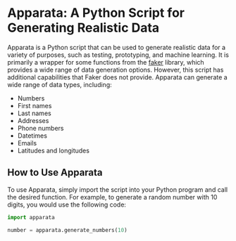 # Apparata: A Python Script for Generating Realistic Data

Apparata is a Python script that can be used to generate realistic data for a variety of purposes, such as testing, prototyping, and machine learning. It is primarily a wrapper for some functions from the [faker](https://faker.readthedocs.io/en/master/) library, which provides a wide range of data generation options. However, this script has additional capabilities that Faker does not provide. Apparata can generate a wide range of data types, including:

* Numbers
* First names
* Last names
* Addresses
* Phone numbers
* Datetimes
* Emails
* Latitudes and longitudes

## How to Use Apparata

To use Apparata, simply import the script into your Python program and call the desired function. For example, to generate a random number with 10 digits, you would use the following code:

```python
import apparata

number = apparata.generate_numbers(10)
```

